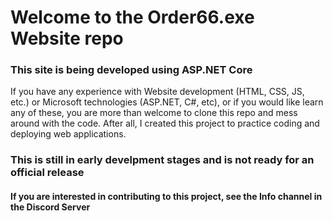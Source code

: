 <h1>Welcome to the Order66.exe Website repo</h1>
<h3>This site is being developed using ASP.NET Core</h3>
<p>
  If you have any experience with Website development (HTML, CSS, JS, etc.) or Microsoft technologies (ASP.NET, C#, etc), or if you would like learn any of these, 
  you are more than welcome to clone this repo and mess around with the code.
  After all, I created this project to practice coding and deploying web applications.
</p>
<h3>This is still in early develpment stages and is not ready for an official release</h3>
<h4>If you are interested in contributing to this project, see the Info channel in the Discord Server</h4>
